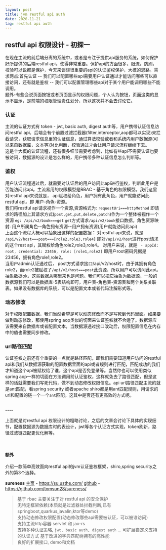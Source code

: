 ```yaml
---
layout: post
title: jvm restful api auth
date: 2020-11-21
tag: restful api auth
---
```


## restful api 权限设计 - 初探一   

  在现在主流的前后端分离的系统中，或者是专注于提供api服务的系统，如何保护好所提供的后端restful api，使得非常重要。保护api的方面很多，限流，防刷，校验可以说都是保护，今天来谈谈很重要的api的认证鉴权保护，大概的思路。需求两点:首先认证 -- 我们可以配置哪些api需要用户认证通过才能访问哪些可以直接访问，还有就是鉴权 -- 我们可以配置管理哪些api对于某个用户能调用哪些不能调用。  
  题外-有些会说页面按钮或者页面显示的权限问题，个人认为按钮，页面这类的显示不显示，是前端的权限管理责任划分，所以这次并不会去讨论它。  


### 认证  

  主流的认证方式有 token - jwt, basic auth, digest auth等，用户携带认证信息访问restful api，后端会有个前置过滤拦截器(filter,interceptor,aop都可以实现)来拦截请求，获取请求信息里的认证信息，通过算法校验或者和系统内用户数据源(可以来自数据库，文本等)对比判断，校验通过才会让用户请求流程继续下去。  
  这是个大概的认证流程，还有很多细节需要考虑到，比如有些api不需要认证也要被访问，数据源的设计是怎么样的，用户携带多种认证信息怎么判断等。

### 鉴权  

  用户认证流程通过后，就需要对认证后的用户访问此api进行鉴权，判断此用户是否能访问此api。主流易用的权限模型是RBAC - 基于角色的权限模型。我们这里对restful api来说就是， api赋权给角色，用户拥有此角色，用户就能访问此restful api。即 用户-角色-资源。      
  我们将restful api请求视作一个资源,资源格式为: `requestUri===httpMethod`    即请求的路径加上其请求方式(`post,get,put,delete,patch`)作为一个整体被视作一个资源    `eg: /api/v2/book===get` `get`方式请求`/api/v2/book`接口数据。角色资源映射: 用户所属角色--角色拥有资源--用户拥有资源(用户就能访问此api)   
  上面这个流程大概可以抽象出这样的配置数据：
  对restful api来说，就是 `/api/v2/host===post===[role2,role3,role4]` 即对`/api/v2/host`进行post请求的这个rest api，其赋权给角色role2,role3,role4。
  对用户来说，就是 ` - appId: root, credential: 23456, role: [role1,role2]` 即用户root密码凭据是23456，拥有角色role1,role2。  
  当用户admin认证通过后， post方式请求接口/api/v2/host时，由于其拥有角色role2，而role2被赋权了`/api/v2/host===post`此资源，所以用户可以访问此api。  
  抽象数据ok，这些数据从哪里来也是问题。我们可以把它抽象为数据源，一般的数据源我们可以是数据库-5表结构即可，用户表-角色表-资源表和两个关系关联表。如果没有数据库的系统，可以是配置文本或者代码注解形式等。  

### 动态修改  

  对于权限配置数据，我们当然希望是可以动态修改而不是写死到代码里面。如果要做到动态修改，那使用spring aop类似的切面来认证鉴权就不合适了。数据源应该需要来自数据库或者配置文本，当数据源通过接口改动后，权限配置信息在内存中的值也需要同步修改。

### url路径匹配  

  认证鉴权之前还有个重要的一点就是路径匹配，即我们需要知道用户访问的restful api和我们从数据源获取的配置数据里面的api或者规则进行匹配，匹配成功的我们才知道这个api被赋权给了谁，这个api是否免登录等。当然你也可以使用类似spring aop一样的切面在方法调用前认证鉴权，这样就免去了路径匹配，但是这样的话就需要我们写死代码，做不到动态修改权限信息。api url路径匹配主流的就是ant匹配，看spring security 或者apache shiro都是用ant匹配规则，用请求的url和配置的链一个一个`ant`匹配。这其中是否还有更高效的方式呢。

<br>  
----   

上面就是对restful api 权限设计的粗略讨论，之后的文章会讨论下具体的实现细节，配置数据源为数据库时的表设计，jwt等各个认证方式实现，token刷新，路径过滤链匹配更优化解等。  

<br>    

#### 额外    
介绍一款简单高效面向restful api的jvm认证鉴权框架，shiro,spring security之外的第3个选择。  

**sureness**  [主页](https://su.usthe.com/) - https://su.usthe.com/   [github](https://github.com/tomsun28/sureness/) - https://github.com/tomsun28/sureness/  
>  基于 rbac 主要关注于对 restful api 的安全保护  
>  无特定框架依赖(本质就是过滤器处拦截判断,已有springboot,quarkus,javalin,ktor等demo)  
>  支持动态修改权限配置(动态修改哪些api需要被认证，可以被谁访问)    
>  支持主流http容器  servlet 和 jax-rs  
>  支持多种认证策略, `jwt, basic auth, digest auth` ... 可扩展自定义支持的认证方式 
>  基于改进的字典匹配树拥有的高性能  
>  良好的扩展接口, demo和文档  







